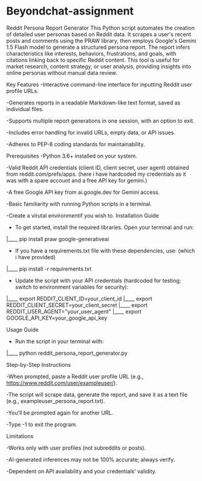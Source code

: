 ﻿# Beyondchat-assignment
Reddit Persona Report Generator
This Python script automates the creation of detailed user personas based on Reddit data. It scrapes a user's recent posts and comments using the PRAW library, then employs Google's Gemini 1.5 Flash model to generate a structured persona report. The report infers characteristics like interests, behaviors, frustrations, and goals, with citations linking back to specific Reddit content. This tool is useful for market research, content strategy, or user analysis, providing insights into online personas without manual data review.

Key Features
-Interactive command-line interface for inputting Reddit user profile URLs.

-Generates reports in a readable Markdown-like text format, saved as individual files.

-Supports multiple report generations in one session, with an option to exit.

-Includes error handling for invalid URLs, empty data, or API issues.

-Adheres to PEP-8 coding standards for maintainability.

Prerequisites
-Python 3.6+ installed on your system.

-Valid Reddit API credentials (client ID, client secret, user agent) obtained from reddit.com/prefs/apps. (here i have hardcoded my credentials as it was with a spare account and a free API key for gemini.)

-A free Google API key from ai.google.dev for Gemini access.

-Basic familiarity with running Python scripts in a terminal.

-Create a virutal environmentif you wish to.
Installation Guide

- To get started, install the required libraries. Open your terminal and run:

|____ pip install praw google-generativeai
- If you have a requirements.txt file with these dependencies, use: (which i have provided)

|____ pip install -r requirements.txt
- Update the script with your API credentials (hardcoded for testing; switch to environment variables for security):

|____ export REDDIT_CLIENT_ID=your_client_id
|____ export REDDIT_CLIENT_SECRET=your_client_secret
|____ export REDDIT_USER_AGENT="your_user_agent"
|____ export GOOGLE_API_KEY=your_google_api_key

Usage Guide
- Run the script in your terminal with:

|____ python reddit_persona_report_generator.py

Step-by-Step Instructions

-When prompted, paste a Reddit user profile URL (e.g., https://www.reddit.com/user/exampleuser/).

-The script will scrape data, generate the report, and save it as a text file (e.g., exampleuser_persona_report.txt).

-You'll be prompted again for another URL.

-Type -1 to exit the program. 



Limitations

-Works only with user profiles (not subreddits or posts).

-AI-generated inferences may not be 100% accurate; always verify.

-Dependent on API availability and your credentials' validity.

